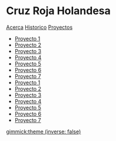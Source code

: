 # Cruz Roja Holandesa

[Acerca](#acerca)
[Historico](historico.md)
[Proyectos]()

  * [Proyecto 1](proyectos/p01.md)
  * [Proyecto 2](proyectos/p02.md)
  * [Proyecto 3](proyectos/p03.md)
  * [Proyecto 4](proyectos/p04.md)
  * [Proyecto 5](proyectos/p05.md)
  * [Proyecto 6](proyectos/p06.md)
  * [Proyecto 7](proyectos/p07.md)
  * [Proyecto 1](proyectos/p08.md)
  * [Proyecto 2](proyectos/p09.md)
  * [Proyecto 3](proyectos/p10.md)
  * [Proyecto 4](proyectos/p11.md)
  * [Proyecto 5](proyectos/p12.md)
  * [Proyecto 6](proyectos/p13.md)
  * [Proyecto 7](proyectos/p14.md)
  
<!-- set a default theme -->
[gimmick:theme (inverse: false)](bootsrap)

